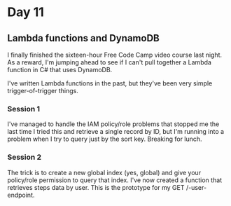 # Day 11

## Lambda functions and DynamoDB
I finally finished the sixteen-hour Free Code Camp video course last night. As a reward, I'm jumping ahead to see if I can't pull together a Lambda function in C# that uses DynamoDB.

I've written Lambda functions in the past, but they've been very simple trigger-of-trigger things.

### Session 1

I've managed to handle the IAM policy/role problems that stopped me the last time I tried this and retrieve a single record by ID, but I'm running into a problem when I try to query just by the sort key. Breaking for lunch.

### Session 2

The trick is to create a new global index (yes, global) and give your policy/role permission to query that index. I've now created a function that retrieves steps data by user. This is the prototype for my GET /-user- endpoint.

